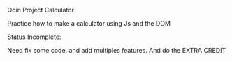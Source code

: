 Odin Project Calculator 

Practice how to make a calculator using Js and the DOM

Status Incomplete:

Need fix some code. 
and add multiples features.
And do the EXTRA CREDIT